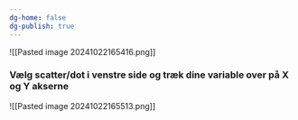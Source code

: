 ```yaml
---
dg-home: false
dg-publish: true
---
```


![[Pasted image 20241022165416.png]]

### Vælg scatter/dot i venstre side og træk dine variable over på X og Y akserne
![[Pasted image 20241022165513.png]]